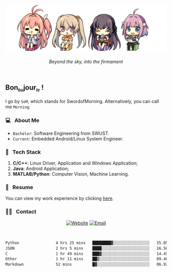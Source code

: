 <img src="./pic/Aokana.png">
<p align="center"><em>Beyond the sky, into the firmament</em></p>

<br/>

## Bon<sub><em><font size=2>bu</font></em></sub>jour<sub><em><font size=2>le</font></em></sub> !

I go by `SoM`, which stands for SwordofMorning. Alternatively, you can call me `Morning`.

### 💻 &nbsp; About Me

- `Bachelor`: Software Engineering from SWUST.
- `Current`: Embedded Android/Linux System Engineer.

### 🔧 &nbsp; Tech Stack

1. **C/C++**: Linux Driver, Application and Windows Application;
2. **Java**: Android Application;
3. **MATLAB/Python**: Computer Vision, Machine Learning.

### 📝 &nbsp; Resume

You can view my work experience by clicking <a href="https://swordofmorning.com/index.php/contact/">here</a>.

### 🤝🏻 &nbsp; Contact

<p align="center">
<a href="https://swordofmorning.com/"><img alt="Website" src="https://img.shields.io/badge/Website-swordofmorning.com-blue?style=flat-square&logo=google-chrome"></a>
<a href="mailto:master@xiaojintao.email
"><img alt="Email" src="https://img.shields.io/badge/Email-master@xiaojintao.email-blue?style=flat-square&logo=gmail"></a>
</p>

<br/>

<!--START_SECTION:waka-->

```txt
Python                4 hrs 25 mins   ████████▓░░░░░░░░░░░░░░░░   35.05 %
JSON                  2 hrs 5 mins    ████░░░░░░░░░░░░░░░░░░░░░   16.56 %
C                     1 hr 49 mins    ███▓░░░░░░░░░░░░░░░░░░░░░   14.45 %
Other                 1 hr 11 mins    ██▒░░░░░░░░░░░░░░░░░░░░░░   09.48 %
Markdown              52 mins         █▓░░░░░░░░░░░░░░░░░░░░░░░   06.92 %
```

<!--END_SECTION:waka-->
